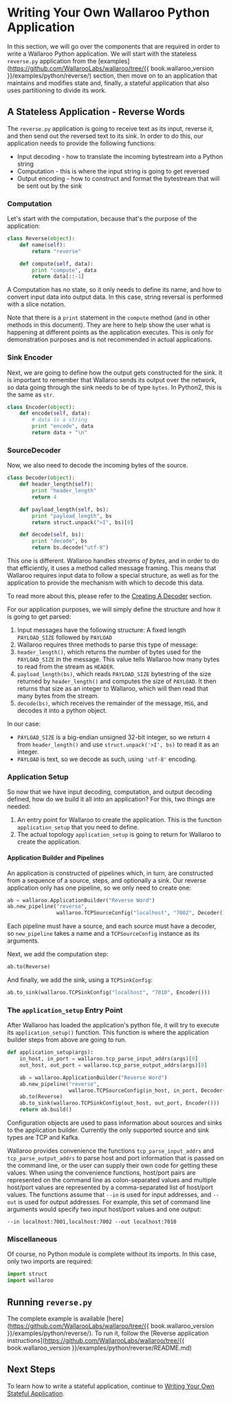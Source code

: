 # Writing Your Own Wallaroo Python Application

In this section, we will go over the components that are required in order to write a Wallaroo Python application. We will start with the stateless `reverse.py` application from the [examples](https://github.com/WallarooLabs/wallaroo/tree/{{ book.wallaroo_version }}/examples/python/reverse/) section, then move on to an application that maintains and modifies state and, finally, a stateful application that also uses partitioning to divide its work.

## A Stateless Application - Reverse Words

The `reverse.py` application is going to receive text as its input, reverse it, and then send out the reversed text to its sink. In order to do this, our application needs to provide the following functions:

* Input decoding - how to translate the incoming bytestream into a Python string
* Computation - this is where the input string is going to get reversed
* Output encoding - how to construct and format the bytestream that will be sent out by the sink

### Computation

Let's start with the computation, because that's the purpose of the application:

```python
class Reverse(object):
    def name(self):
        return "reverse"

    def compute(self, data):
        print "compute", data
        return data[::-1]
```

A Computation has no state, so it only needs to define its name, and how to convert input data into output data. In this case, string reversal is performed with a slice notation.

Note that there is a `print` statement in the `compute` method (and in other methods in this document). They are here to help show the user what is happening at different points as the application executes. This is only for demonstration purposes and is not recommended in actual applications.

### Sink Encoder

Next, we are going to define how the output gets constructed for the sink. It is important to remember that Wallaroo sends its output over the network, so data going through the sink needs to be of type `bytes`. In Python2, this is the same as `str`.

```python
class Encoder(object):
    def encode(self, data):
        # data is a string
        print "encode", data
        return data + "\n"
```

### SourceDecoder

Now, we also need to decode the incoming bytes of the source.

```python
class Decoder(object):
    def header_length(self):
        print "header_length"
        return 4

    def payload_length(self, bs):
        print "payload_length", bs
        return struct.unpack(">I", bs)[0]

    def decode(self, bs):
        print "decode", bs
        return bs.decode("utf-8")
```

This one is different. Wallaroo handles _streams of bytes_, and in order to do that efficiently, it uses a method called message framing. This means that Wallaroo requires input data to follow a special structure, as well as for the application to provide the mechanism with which to decode this data.

To read more about this, please refer to the [Creating A Decoder](/book/appendix/tcp-decoders-and-encoders.md#creating-a-decoder) section.

For our application purposes, we will simply define the structure and how it is going to get parsed:

1. Input messages have the following structure: A fixed length `PAYLOAD_SIZE` followed by `PAYLOAD`
2. Wallaroo requires three methods to parse this type of message:
  1. `header_length()`, which returns the number of bytes used for the `PAYLOAD_SIZE` in the message. This value tells Wallaroo how many bytes to read from the stream as `HEADER`.
  2. `payload_length(bs)`, which reads `PAYLOAD_SIZE` bytestring of the size returned by `header_length()` and computes the size of `PAYLOAD`. It then returns that size as an integer to Wallaroo, which will then read that many bytes from the stream.
  3. `decode(bs)`, which receives the remainder of the message, `MSG`, and decodes it into a python object.

In our case:

* `PAYLOAD_SIZE` is a big-endian unsigned 32-bit integer, so we return `4` from `header_length()` and use `struct.unpack('>I', bs)` to read it as an integer.
* `PAYLOAD` is text, so we decode as such, using `'utf-8'` encoding.

### Application Setup

So now that we have input decoding, computation, and output decoding defined, how do we build it all into an application?
For this, two things are needed:
1. An entry point for Wallaroo to create the application. This is the function `application_setup` that you need to define.
2. The actual topology `application_setup` is going to return for Wallaroo to create the application.

#### Application Builder and Pipelines

An application is constructed of pipelines which, in turn, are constructed from a sequence of a source, steps, and optionally a sink. Our reverse application only has one pipeline, so we only need to create one:

```python
ab = wallaroo.ApplicationBuilder("Reverse Word")
ab.new_pipeline("reverse",
                wallaroo.TCPSourceConfig("localhost", "7002", Decoder()))
```

Each pipeline must have a source, and each source must have a decoder, so `new_pipeline` takes a name and a `TCPSourceConfig` instance as its arguments.

Next, we add the computation step:

```python
ab.to(Reverse)
```

And finally, we add the sink, using a `TCPSinkConfig`:

```python
ab.to_sink(wallaroo.TCPSinkConfig("localhost", "7010", Encoder()))
```

### The `application_setup` Entry Point

After Wallaroo has loaded the application's python file, it will try to execute its `application_setup()` function. This function is where the application builder steps from above are going to run.

```python
def application_setup(args):
    in_host, in_port = wallaroo.tcp_parse_input_addrs(args)[0]
    out_host, out_port = wallaroo.tcp_parse_output_addrs(args)[0]

    ab = wallaroo.ApplicationBuilder("Reverse Word")
    ab.new_pipeline("reverse",
                    wallaroo.TCPSourceConfig(in_host, in_port, Decoder()))
    ab.to(Reverse)
    ab.to_sink(wallaroo.TCPSinkConfig(out_host, out_port, Encoder()))
    return ab.build()
```

Configuration objects are used to pass information about sources and sinks to the application builder. Currently the only supported source and sink types are TCP and Kafka.

Wallaroo provides convenience the functions `tcp_parse_input_addrs` and `tcp_parse_output_addrs` to parse host and port information that is passed on the command line, or the user can supply their own code for getting these values. When using the convenience functions, host/port pairs are represented on the command line as colon-separated values and multiple host/port values are represented by a comma-separated list of host/port values. The functions assume that `--in` is used for input addresses, and `--out` is used for output addresses. For example, this set of command line arguments would specify two input host/port values and one output:

```
--in localhost:7001,localhost:7002 --out localhost:7010
```

### Miscellaneous

Of course, no Python module is complete without its imports. In this case, only two imports are required:

```python
import struct
import wallaroo
```

## Running `reverse.py`

The complete example is available [here](https://github.com/WallarooLabs/wallaroo/tree/{{ book.wallaroo_version }}/examples/python/reverse/). To run it, follow the [Reverse application instructions](https://github.com/WallarooLabs/wallaroo/tree/{{ book.wallaroo_version }}/examples/python/reverse/README.md)

## Next Steps

To learn how to write a stateful application, continue to [Writing Your Own Stateful Application](writing-your-own-stateful-application.md).
